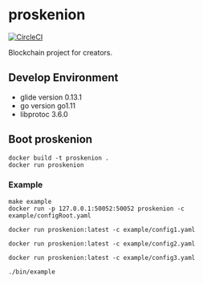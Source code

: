 # proskenion

[![CircleCI](https://circleci.com/gh/proskenion/proskenion.svg?style=svg)](https://circleci.com/gh/proskenion/proskenion)

Blockchain project for creators.

## Develop Environment
- glide version 0.13.1
- go version go1.11
- libprotoc 3.6.0

## Boot proskenion
```
docker build -t proskenion .
docker run proskenion
```

### Example
```$xslt
make example
docker run -p 127.0.0.1:50052:50052 proskenion -c example/configRoot.yaml
```
```
docker run proskenion:latest -c example/config1.yaml
```
```
docker run proskenion:latest -c example/config2.yaml
```
```
docker run proskenion:latest -c example/config3.yaml
```
```$xslt
./bin/example
```

